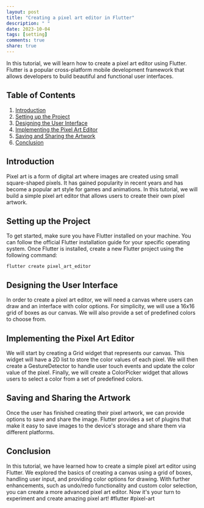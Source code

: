 ```yaml
---
layout: post
title: "Creating a pixel art editor in Flutter"
description: " "
date: 2023-10-04
tags: [setting]
comments: true
share: true
---
```


In this tutorial, we will learn how to create a pixel art editor using Flutter. Flutter is a popular cross-platform mobile development framework that allows developers to build beautiful and functional user interfaces.

## Table of Contents

1. [Introduction](#introduction)
2. [Setting up the Project](#setting-up-the-project)
3. [Designing the User Interface](#designing-the-user-interface)
4. [Implementing the Pixel Art Editor](#implementing-the-pixel-art-editor)
5. [Saving and Sharing the Artwork](#saving-and-sharing-the-artwork)
6. [Conclusion](#conclusion)

## Introduction

Pixel art is a form of digital art where images are created using small square-shaped pixels. It has gained popularity in recent years and has become a popular art style for games and animations. In this tutorial, we will build a simple pixel art editor that allows users to create their own pixel artwork.

## Setting up the Project

To get started, make sure you have Flutter installed on your machine. You can follow the official Flutter installation guide for your specific operating system. Once Flutter is installed, create a new Flutter project using the following command:

```flutter create pixel_art_editor```

## Designing the User Interface

In order to create a pixel art editor, we will need a canvas where users can draw and an interface with color options. For simplicity, we will use a 16x16 grid of boxes as our canvas. We will also provide a set of predefined colors to choose from.

## Implementing the Pixel Art Editor

We will start by creating a Grid widget that represents our canvas. This widget will have a 2D list to store the color values of each pixel. We will then create a GestureDetector to handle user touch events and update the color value of the pixel. Finally, we will create a ColorPicker widget that allows users to select a color from a set of predefined colors.

## Saving and Sharing the Artwork

Once the user has finished creating their pixel artwork, we can provide options to save and share the image. Flutter provides a set of plugins that make it easy to save images to the device's storage and share them via different platforms.

## Conclusion

In this tutorial, we have learned how to create a simple pixel art editor using Flutter. We explored the basics of creating a canvas using a grid of boxes, handling user input, and providing color options for drawing. With further enhancements, such as undo/redo functionality and custom color selection, you can create a more advanced pixel art editor. Now it's your turn to experiment and create amazing pixel art! #flutter #pixel-art